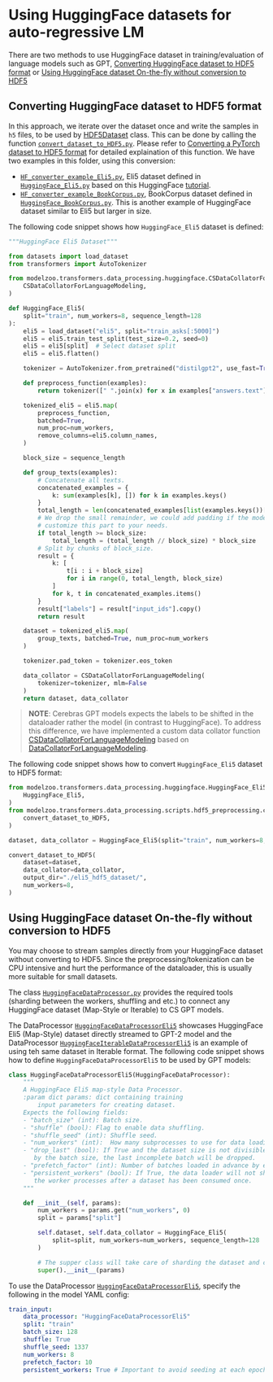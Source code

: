 # Using HuggingFace datasets for auto-regressive LM

There are two methods to use HuggingFace dataset in training/evaluation of language models such as GPT, [Converting HuggingFace dataset to HDF5 format](#converting-huggingface-dataset-to-hdf5-format) or [Using HuggingFace dataset On-the-fly without conversion to HDF5](#using-huggingface-dataset-on-the-fly-without-conversion-to-hdf5)

## Converting HuggingFace dataset to HDF5 format
In this approach, we iterate over the dataset once and write the samples in `h5` files, to be used by [HDF5Dataset](../HDF5Dataset.py) class. This can be done by calling the function [`convert_dataset_to_HDF5.py`](../scripts/hdf5_preprocessing/convert_dataset_to_HDF5.py). Please refer to [Converting a PyTorch dataset to HDF5 format](../scripts/hdf5_preprocessing/README.md#converting-a-pytorch-dataset-to-hdf5-format) for detailed explaination of this function. 
We have two examples in this folder, using this conversion:
- [`HF_converter_example_Eli5.py`](./HF_converter_example_Eli5.py), Eli5 dataset defined in [`HuggingFace_Eli5.py`](./HuggingFace_Eli5.py) based on this HuggingFace [tutorial](https://huggingface.co/docs/transformers/tasks/language_modeling). 
- [`HF_converter_example_BookCorpus.py`](./HF_converter_example_BookCorpus.py), BookCorpus dataset defined in [`HuggingFace_BookCorpus.py`](./HuggingFace_BookCorpus.py). This is another example of HuggingFace dataset similar to Eli5 but larger in size.

The following code snippet shows how `HuggingFace_Eli5` dataset is defined:

```python
"""HuggingFace Eli5 Dataset"""

from datasets import load_dataset
from transformers import AutoTokenizer

from modelzoo.transformers.data_processing.huggingface.CSDataCollatorForLanguageModeling import (
    CSDataCollatorForLanguageModeling,
)

def HuggingFace_Eli5(
    split="train", num_workers=8, sequence_length=128
):
    eli5 = load_dataset("eli5", split="train_asks[:5000]")
    eli5 = eli5.train_test_split(test_size=0.2, seed=0)
    eli5 = eli5[split]  # Select dataset split
    eli5 = eli5.flatten()

    tokenizer = AutoTokenizer.from_pretrained("distilgpt2", use_fast=True)

    def preprocess_function(examples):
        return tokenizer([" ".join(x) for x in examples["answers.text"]])

    tokenized_eli5 = eli5.map(
        preprocess_function,
        batched=True,
        num_proc=num_workers,
        remove_columns=eli5.column_names,
    )

    block_size = sequence_length

    def group_texts(examples):
        # Concatenate all texts.
        concatenated_examples = {
            k: sum(examples[k], []) for k in examples.keys()
        }
        total_length = len(concatenated_examples[list(examples.keys())[0]])
        # We drop the small remainder, we could add padding if the model supported it instead of this drop, you can
        # customize this part to your needs.
        if total_length >= block_size:
            total_length = (total_length // block_size) * block_size
        # Split by chunks of block_size.
        result = {
            k: [
                t[i : i + block_size]
                for i in range(0, total_length, block_size)
            ]
            for k, t in concatenated_examples.items()
        }
        result["labels"] = result["input_ids"].copy()
        return result

    dataset = tokenized_eli5.map(
        group_texts, batched=True, num_proc=num_workers
    )

    tokenizer.pad_token = tokenizer.eos_token

    data_collator = CSDataCollatorForLanguageModeling(
        tokenizer=tokenizer, mlm=False
    )
    return dataset, data_collator
```

> **NOTE**: Cerebras GPT models expects the labels to be shifted in the dataloader rather the model (in contrast to HuggingFace). To address this difference, we have implemented a custom data collator function [CSDataCollatorForLanguageModeling](./CSDataCollatorForLanguageModeling.py) based on [DataCollatorForLanguageModeling](https://huggingface.co/docs/transformers/v4.27.2/en/main_classes/data_collator#transformers.DataCollatorForLanguageModeling).

The following code snippet shows how to convert `HuggingFace_Eli5` dataset to HDF5 format:

```python
from modelzoo.transformers.data_processing.huggingface.HuggingFace_Eli5 import (
    HuggingFace_Eli5,
)
from modelzoo.transformers.data_processing.scripts.hdf5_preprocessing.convert_dataset_to_HDF5 import (
    convert_dataset_to_HDF5,
)

dataset, data_collator = HuggingFace_Eli5(split="train", num_workers=8, sequence_length=128)

convert_dataset_to_HDF5(
    dataset=dataset,
    data_collator=data_collator,
    output_dir="./eli5_hdf5_dataset/",
    num_workers=8,
)
```

## Using HuggingFace dataset On-the-fly without conversion to HDF5
You may choose to stream samples directly from your HuggingFace dataset without converting to HDF5. Since the preprocessing/tokenization can be CPU intensive and hurt the performance of the dataloader, this is usually more suitable for small datasets.

The class [`HuggingFaceDataProcessor.py`](./HuggingFaceDataProcessor.py) provides the required tools (sharding between the workers, shuffling and etc.) to connect any HuggingFace dataset (Map-Style or Iterable) to CS GPT models.

The DataProcessor [`HuggingFaceDataProcessorEli5`](../../pytorch/gpt2/input/HuggingFaceDataProcessorEli5.py) showcases HuggingFace Eli5 (Map-Style) dataset directly streamed to GPT-2 model and the DataProcessor [`HuggingFaceIterableDataProcessorEli5`](../../pytorch/gpt2/input/HuggingFaceIterableDataProcessorEli5.py) is an example of using teh same dataset in Iterable format. The following code snippet shows how to define `HuggingFaceDataProcessorEli5` to be used by GPT models:

```python
class HuggingFaceDataProcessorEli5(HuggingFaceDataProcessor):
    """
    A HuggingFace Eli5 map-style Data Processor.
    :param dict params: dict containing training
        input parameters for creating dataset.
    Expects the following fields:
    - "batch_size" (int): Batch size.
    - "shuffle" (bool): Flag to enable data shuffling.
    - "shuffle_seed" (int): Shuffle seed.
    - "num_workers" (int):  How many subprocesses to use for data loading.
    - "drop_last" (bool): If True and the dataset size is not divisible
       by the batch size, the last incomplete batch will be dropped.
    - "prefetch_factor" (int): Number of batches loaded in advance by each worker.
    - "persistent_workers" (bool): If True, the data loader will not shutdown
       the worker processes after a dataset has been consumed once.
    """

    def __init__(self, params):
        num_workers = params.get("num_workers", 0)
        split = params["split"]

        self.dataset, self.data_collator = HuggingFace_Eli5(
            split=split, num_workers=num_workers, sequence_length=128
        )

        # The supper class will take care of sharding the dataset and creating the dataloader
        super().__init__(params)
```

To use the DataProcessor [`HuggingFaceDataProcessorEli5`](../../pytorch/gpt2/input/HuggingFaceDataProcessorEli5.py), specify the following in the model YAML config:

```yaml
train_input:
    data_processor: "HuggingFaceDataProcessorEli5"
    split: "train"
    batch_size: 128
    shuffle: True
    shuffle_seed: 1337
    num_workers: 8
    prefetch_factor: 10
    persistent_workers: True # Important to avoid seeding at each epoch
```
